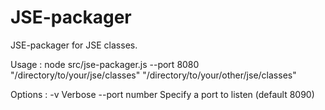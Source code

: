 JSE-packager
============

JSE-packager for JSE classes.

Usage : node src/jse-packager.js --port 8080 "/directory/to/your/jse/classes" "/directory/to/your/other/jse/classes"

Options :
    -v              Verbose
    --port number   Specify a port to listen (default 8090)
    
